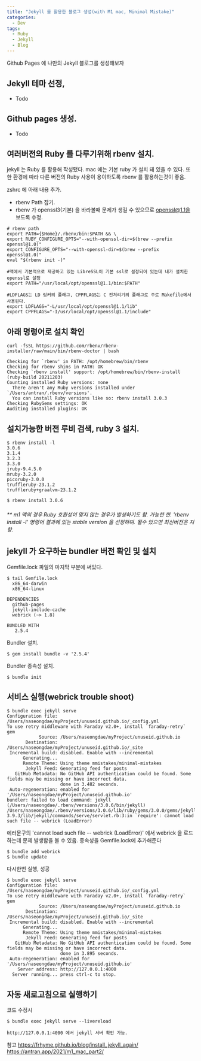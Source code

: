 ```yaml
---
title: "Jekyll 를 활용한 블로그 생성(with M1 mac, Minimal Mistake)"
categories:
  - Dev
tags:
  - Ruby
  - Jekyll
  - Blog
---
```


Github Pages 에 나만의 Jekyll 블로그를 생성해보자

## Jekyll 테마 선정,

- Todo

## Github pages 생성.

- Todo

## 여러버전의 Ruby 를 다루기위해 rbenv 설치.

jekyll 는 Ruby 를 활용해 작성됐다. mac 에는 기본 ruby 가 설치 돼 있을 수 있다. 또한 환경에 따라 다른 버전의 Ruby 사용이 용이하도록 rbenv 를 활용하는것이 좋음.

zshrc 에 아래 내용 추가.

- rbenv Path 잡기.
- rbenv 가 openssl3(기본) 을 바라볼때 문제가 생길 수 있으므로 openssl@1.1을 보도록 수정.

```shell
# rbenv path
export PATH={$Home}/.rbenv/bin:$PATH && \
export RUBY_CONFIGURE_OPTS="--with-openssl-dir=$(brew --prefix openssl@1.0)"
export CONFIGURE_OPTS="--with-openssl-dir=$(brew --prefix openssl@1.0)"
eval "$(rbenv init -)"

#맥에서 기본적으로 제공하고 있는 LibreSSL이 기본 ssl로 설정되어 있는데 내가 설치한 openssl로 설정
export PATH="/usr/local/opt/openssl@1.1/bin:$PATH"

#LDFLAGS는 LD 링커의 플래그, CPPFLAGS는 C 전처리기의 플래그로 주로 Makefile에서 사용된다.
export LDFLAGS="-L/usr/local/opt/openssl@1.1/lib"
export CPPFLAGS="-I/usr/local/opt/openssl@1.1/include"
```

## 아래 명령어로 설치 확인

```shell
curl -fsSL https://github.com/rbenv/rbenv-installer/raw/main/bin/rbenv-doctor | bash

Checking for `rbenv' in PATH: /opt/homebrew/bin/rbenv
Checking for rbenv shims in PATH: OK
Checking `rbenv install' support: /opt/homebrew/bin/rbenv-install (ruby-build 20211203)
Counting installed Ruby versions: none
  There aren't any Ruby versions installed under `/Users/antran/.rbenv/versions'.
  You can install Ruby versions like so: rbenv install 3.0.3
Checking RubyGems settings: OK
Auditing installed plugins: OK
```

## 설치가능한 버전 루비 검색, ruby 3 설치.

```shell
$ rbenv install -l
3.0.6
3.1.4
3.2.3
3.3.0
jruby-9.4.5.0
mruby-3.2.0
picoruby-3.0.0
truffleruby-23.1.2
truffleruby+graalvm-23.1.2

$ rbenv install 3.0.6
```

###### \*\* m1 맥의 경우 Ruby 호환성이 맞지 않는 경우가 발생하기도 함. 가능한 한. 'rbenv install -l' 명령어 결과에 있는 stable version 을 선정하며. 될수 있으면 최신버전은 지향.

## jekyll 가 요구하는 bundler 버전 확인 및 설치

Gemfile.lock 파일의 마지막 부분에 써있다.

```shell
$ tail Gemfile.lock
  x86_64-darwin
  x86_64-linux

DEPENDENCIES
  github-pages
  jekyll-include-cache
  webrick (~> 1.8)

BUNDLED WITH
   2.5.4
```

Bundler 설치.

```shell
$ gem install bundle -v '2.5.4'
```

Bundler 종속성 설치.

```shell
$ bundle init
```

## 서비스 실행(webrick trouble shoot)

```shell
$ bundle exec jekyll serve
Configuration file: /Users/naseongdae/myProject/unuseid.github.io/_config.yml
To use retry middleware with Faraday v2.0+, install `faraday-retry` gem
            Source: /Users/naseongdae/myProject/unuseid.github.io
       Destination: /Users/naseongdae/myProject/unuseid.github.io/_site
 Incremental build: disabled. Enable with --incremental
      Generating...
      Remote Theme: Using theme mmistakes/minimal-mistakes
       Jekyll Feed: Generating feed for posts
   GitHub Metadata: No GitHub API authentication could be found. Some fields may be missing or have incorrect data.
                    done in 3.482 seconds.
 Auto-regeneration: enabled for '/Users/naseongdae/myProject/unuseid.github.io'
bundler: failed to load command: jekyll (/Users/naseongdae/.rbenv/versions/3.0.6/bin/jekyll)
/Users/naseongdae/.rbenv/versions/3.0.6/lib/ruby/gems/3.0.0/gems/jekyll-3.9.3/lib/jekyll/commands/serve/servlet.rb:3:in `require': cannot load such file -- webrick (LoadError)
```

에러문구의 'cannot load such file -- webrick (LoadError)' 에서 webrick 을 로드하는데 문제 발생함을 볼 수 있음. 종속성을 Gemfile.lock에 추가해준다

```shell
$ bundle add webrick
$ bundle update
```

다시한번 실행, 성공

```shell
$ bundle exec jekyll serve
Configuration file: /Users/naseongdae/myProject/unuseid.github.io/_config.yml
To use retry middleware with Faraday v2.0+, install `faraday-retry` gem
            Source: /Users/naseongdae/myProject/unuseid.github.io
       Destination: /Users/naseongdae/myProject/unuseid.github.io/_site
 Incremental build: disabled. Enable with --incremental
      Generating...
      Remote Theme: Using theme mmistakes/minimal-mistakes
       Jekyll Feed: Generating feed for posts
   GitHub Metadata: No GitHub API authentication could be found. Some fields may be missing or have incorrect data.
                    done in 3.895 seconds.
 Auto-regeneration: enabled for '/Users/naseongdae/myProject/unuseid.github.io'
    Server address: http://127.0.0.1:4000
  Server running... press ctrl-c to stop.
```

## 자동 새로고침으로 실행하기

코드 수정시

```shell
$ bundle exec jekyll serve --livereload

http://127.0.0.1:4000 에서 jekyll 서버 확인 가능.
```

참고
https://frhyme.github.io/blog/install_jekyll_again/
https://antran.app/2021/m1_mac_part2/
